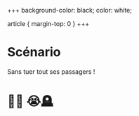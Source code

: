 +++
background-color: black;
color: white;  

article {
    margin-top: 0
}
+++
# Scénario

Sans tuer tout ses passagers !

# 🛫💥 😭🪦